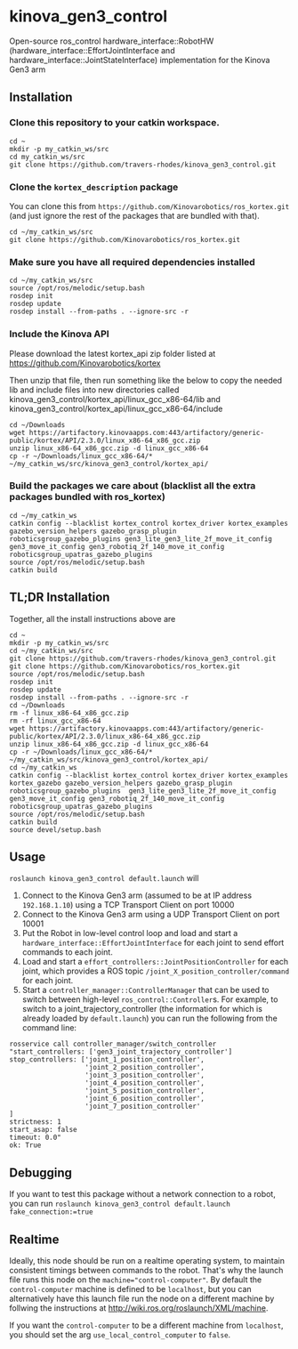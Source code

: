 # kinova_gen3_control
Open-source ros_control hardware_interface::RobotHW (hardware_interface::EffortJointInterface and hardware_interface::JointStateInterface) implementation for the Kinova Gen3 arm

## Installation
### Clone this repository to your catkin workspace.
```
cd ~
mkdir -p my_catkin_ws/src
cd my_catkin_ws/src
git clone https://github.com/travers-rhodes/kinova_gen3_control.git
```
### Clone the `kortex_description` package 
You can clone this from `https://github.com/Kinovarobotics/ros_kortex.git` (and just ignore the rest of the packages that are bundled with that).

```
cd ~/my_catkin_ws/src
git clone https://github.com/Kinovarobotics/ros_kortex.git
```


### Make sure you have all required dependencies installed
```
cd ~/my_catkin_ws/src
source /opt/ros/melodic/setup.bash
rosdep init
rosdep update
rosdep install --from-paths . --ignore-src -r
```

### Include the Kinova API
Please download the latest kortex_api zip folder listed at https://github.com/Kinovarobotics/kortex

Then unzip that file, then run something like the below to copy the needed lib and include files into new directories called kinova_gen3_control/kortex_api/linux_gcc_x86-64/lib and kinova_gen3_control/kortex_api/linux_gcc_x86-64/include
```
cd ~/Downloads
wget https://artifactory.kinovaapps.com:443/artifactory/generic-public/kortex/API/2.3.0/linux_x86-64_x86_gcc.zip
unzip linux_x86-64_x86_gcc.zip -d linux_gcc_x86-64
cp -r ~/Downloads/linux_gcc_x86-64/* ~/my_catkin_ws/src/kinova_gen3_control/kortex_api/               
```

### Build the packages we care about (blacklist all the extra packages bundled with ros_kortex)
```
cd ~/my_catkin_ws
catkin config --blacklist kortex_control kortex_driver kortex_examples gazebo_version_helpers gazebo_grasp_plugin roboticsgroup_gazebo_plugins gen3_lite_gen3_lite_2f_move_it_config gen3_move_it_config gen3_robotiq_2f_140_move_it_config roboticsgroup_upatras_gazebo_plugins
source /opt/ros/melodic/setup.bash
catkin build
```

## TL;DR Installation
Together, all the install instructions above are
```
cd ~
mkdir -p my_catkin_ws/src
cd ~/my_catkin_ws/src
git clone https://github.com/travers-rhodes/kinova_gen3_control.git
git clone https://github.com/Kinovarobotics/ros_kortex.git
source /opt/ros/melodic/setup.bash
rosdep init
rosdep update
rosdep install --from-paths . --ignore-src -r
cd ~/Downloads
rm -f linux_x86-64_x86_gcc.zip
rm -rf linux_gcc_x86-64
wget https://artifactory.kinovaapps.com:443/artifactory/generic-public/kortex/API/2.3.0/linux_x86-64_x86_gcc.zip
unzip linux_x86-64_x86_gcc.zip -d linux_gcc_x86-64
cp -r ~/Downloads/linux_gcc_x86-64/* ~/my_catkin_ws/src/kinova_gen3_control/kortex_api/ 
cd ~/my_catkin_ws
catkin config --blacklist kortex_control kortex_driver kortex_examples kortex_gazebo gazebo_version_helpers gazebo_grasp_plugin roboticsgroup_gazebo_plugins  gen3_lite_gen3_lite_2f_move_it_config gen3_move_it_config gen3_robotiq_2f_140_move_it_config roboticsgroup_upatras_gazebo_plugins
source /opt/ros/melodic/setup.bash
catkin build
source devel/setup.bash
```


## Usage
`roslaunch kinova_gen3_control default.launch` will 

1. Connect to the Kinova Gen3 arm (assumed to be at IP address `192.168.1.10`) using a TCP Transport Client on port 10000
1. Connect to the Kinova Gen3 arm using a UDP Transport Client on port 10001
1. Put the Robot in low-level control loop and load and start a `hardware_interface::EffortJointInterface` for each joint to send effort commands to each joint.
1. Load and start a `effort_controllers::JointPositionController` for each joint, which provides a ROS topic `/joint_X_position_controller/command` for each joint.
1. Start a `controller_manager::ControllerManager` that can be used to switch between high-level `ros_control::Controller`s. 
For example, to switch to a joint_trajectory_controller (the information for which is already loaded by `default.launch`) you can run the following from the command line:
```
rosservice call controller_manager/switch_controller "start_controllers: ['gen3_joint_trajectory_controller']
stop_controllers: ['joint_1_position_controller',
                   'joint_2_position_controller',
                   'joint_3_position_controller',
                   'joint_4_position_controller',
                   'joint_5_position_controller',
                   'joint_6_position_controller',
                   'joint_7_position_controller'
]
strictness: 1
start_asap: false
timeout: 0.0"
ok: True
```

## Debugging

If you want to test this package without a network connection to a robot, you can run
`roslaunch kinova_gen3_control default.launch fake_connection:=true`

## Realtime

Ideally, this node should be run on a realtime operating system, to maintain consistent timings between commands to the robot.
That's why the launch file runs this node on the `machine="control-computer"`. By default the `control-computer` machine is defined to be `localhost`,
but you can alternatively have this launch file run the node on a different machine by follwing the instructions at http://wiki.ros.org/roslaunch/XML/machine.

If you want the `control-computer` to be a different machine from `localhost`, you should set the arg `use_local_control_computer` to `false`.


